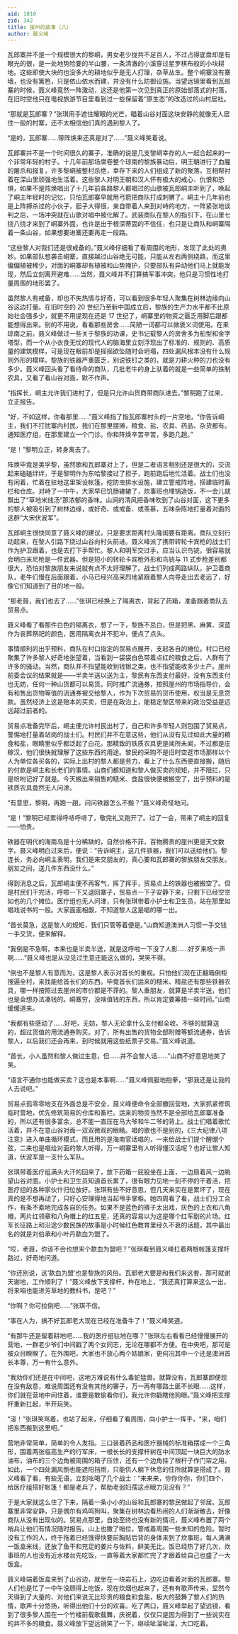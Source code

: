 ```yaml
---
aid: 1010
zid: 342
title: 崖州的故事（八）
author: 聂义峰
---
```


瓦郎寨并不是一个规模很大的黎峒，男女老少拢共不足百人，不过占得底盘却是有眼光的很，是一处地势险要的半山腰，一条清澈的小溪穿过星罗棋布般的小块耕地。这些即使大块的也没多大的耕地似乎是无人打理，杂草丛生。整个峒寨没有寨墙，也没有篱笆，只是依山依水而建，并没有什么防御设施。当望远镜里看到瓦郎寨的时候，聂义峰竟然一阵激动，这还是他第一次见到真正的原始部落式的村落，在旧时空他只在电视旅游节目里看到过一些保留着“原生态”的改造过的山村居社。

“那就是瓦郎寨？”张琪用手遮住耀眼的光芒，瞄着山谷对面这块安静的就像无人居住一般的村寨，还不太相信他们真的遇到黎人了。

“是的，瓦郎寨……带阵焕来还真是对了……”聂义峰笑着说。

瓦郎寨并不是一个时间很久的寨子，准确的说是几支黎峒幸存的人一起合起来的一个非常年轻的村子。十几年前那场席卷整个琼南的黎族暴动后，明王朝进行了血腥的屠杀和报复，许多黎峒被整村杀绝，幸存下来的人们组成了新的聚落，互相帮衬着在深山里顽强地生活着。这些黎人对明王朝和汉人怀有极大的戒心、仇恨和恐惧，如果不是阵焕唱出了十几年前各路黎人都唱过的山歌被瓦郎峒主听到了，唤起了峒主年轻时的记忆，只怕瓦郎寨早就用弓箭把商队打成刺猬了。峒主十几年前也是上阵搏杀过的小伙子，胆子大得很，亲自带着人来到对峙的地方，一阵紧张地谈判之后，一场冲突就在山歌对唱中被化解了。武装商队在黎人的指引下，在山里七绕八绕才来到了峒寨外面，也许是出于根深蒂固的不信任，也只是让商队和峒寨隔着一条山谷，如果想要进寨还要再走一段路。

“这些黎人对我们还是很戒备的。”聂义峰仔细看了看周围的地形，发现了此处的奥妙。如果部队想袭击峒寨，直接越过山谷绝无可能，只能从左右两侧绕路，而这里偏偏植被稀少，对面的峒寨却有植被和山势掩护，只要部队有异动他们马上就能发现，然后立刻离开避难……当然，聂义峰并不打算搞军事冲突，他只是习惯性地打量周围的地形罢了。

虽然黎人有戒备，却也不失热情与好奇，可以看到很多年轻人聚集在树林边缘向山谷这边打量。在旧时空的 20 世纪乃至新中国成立后，黎族的生产力水平都不比原始社会强多少，就更不用提现在还是 17 世纪了，峒寨里的物资之匮乏用脚后跟都能想得出来。别的不用说，看看那些房舍……简陋一词都可以做褒义词使用。在来琼南之前，聂义峰做过一些关于黎族的功课，史书记载黎人的房舍多为船型和金字塔型，而一个从小衣食无忧的现代人的脑海里立刻浮现出了标准的、规则的、高质量的建筑模样，可是现在眼前却是摇摇欲坠随时会坍塌，四处漏风根本没有什么规则外形的模样。黎族的铁器严重匮乏，别说铁钉之类的，就是刀耕火种的刀也没有多少。聂义峰回头看了看待命的商队，几批老牛的身上驮着的就是一些简单的铁制农具，又看了看山谷对面，默不作声。

“指挥长，峒主允许我们进村了，但是只允许山货商带商队进去。”黎明跑了过来，立正报告。

“好，不如这样，你看那里……”聂义峰指了指瓦郎寨村头的一片空地，“你告诉峒主，我们不打扰寨内村民，我们在那里摆摊，粮食、盐、农具、药品、杂货都有。通知医疗组，在那里建立一个门诊。你和阵焕辛苦辛苦，多跑几趟。”

“是！”黎明立正，转身离去了。

阵焕毕竟是美孚黎，虽然歌和瓦郎寨对上了，但是二者语言相别还是很大的，交流起来磕磕绊绊，于是黎明作为东哈黎接过了担子，跑前跑后地忙活着。战士们也没有闲着，忙着在驻地这里架设帐篷，挖防虫排水设施，建立警戒阵地，搭建临时畜栏和仓库。对峙了一中午，大家早已饥肠辘辘了，炊事班也埋锅造饭，不一会儿就飘出了“草地米线汤”那浓郁的香味。山涧的清风把香味吹到了山谷对面，这下更多的黎人被吸引到了树林边缘，或好奇、或戒备、或羡慕，五味杂陈地打量着对面的这群“大宋伏波军”。

瓦郎峒主很快同意了聂义峰的建议，只是要求距离村头隆闺要有距离。商队立刻行动起来，在黎人引路下绕过山谷向村头前进。聂义峰派了携带转轮卡宾枪的战士们作为护卫跟着，也是去打下手帮忙。黎人和明军交过手，应当认识鸟铳，很容易就会明白米尼枪是一件武器。但是短小的转轮卡宾枪外形和鸟铳与 11 式步枪差别都很大，恐怕对黎族朋友来说就有点不太好理解了。战士们列成两路纵队，护卫着商队，老牛们慢在后面跟着，小马已经兴高采烈地紧跟着黎人向导走出去老远了，好像它们知道到了目的地一般。

“那老聂，我们也去了……”张琪已经换上了隔离衣，背起了药箱，准备跟着商队去贸易点。

聂义峰看了看那件白色的隔离衣，想了一下，黎族不忌白，但是把黑、麻黄、深蓝作为丧葬祭祀的颜色，医用隔离衣并不犯冲，便点了点头。

事情顺利的出乎预料，商队在村口指定的贸易点展开，支起各自的摊位。村口已经聚集了许多黎人好奇地张望着，当看到一袋袋白色带着点红的粮食之后，人群有了许多的骚动。当然，商队并不指望能收到钱银之类，也不指望能收多少土产。崖州前委会议的结果就是——半卖半送以送为主，黎民有东西支付最好，没有东西支付也无妨，任何一种山货都可以易货。同时推广流通券，按照崖州的市场指导价，会有和售出货物等值的流通券被交给黎人，作为下次贸易的货币使用，权当是无息贷款。虽然经济上这是赔本的买卖，但是在政治上，能稳定黎区带来的政治受益是远远超过前者的。

贸易点准备完毕后，峒主便允许村民出村了，自己和许多年轻人则包围了贸易点，警惕地打量着站岗的战士们。村民们并不在意这些，他们从没有见过如此大量的粮食和盐，眼睛里似乎都泛起了白花。那精致的铁质农具更是闻所未闻，不过都是庄稼汉，他们很快就理解了这些东西的用途。黎民的采购不是旧时空逛市场那样以个人为单位各买各的，实际上出村的黎人都是劳力，看上了什么东西便直接搬，随后的付款是峒主和长老们的事情。山商们都知道和黎人做买卖的规矩，并不阻拦，只是吩咐记好了就是。今天搬出来销售的糙米、食盐很快便被搬空了，出乎预料的是铁质农具竟然无人问津。

“有意思，黎明，再跑一趟，问问铁器怎么不搬？”聂义峰奇怪地问。

“是！”黎明已经累得呼哧呼哧了，敬完礼又跑开了。过了一会，带来了峒主的回复——怕贵。

铁器在明代的海南岛是十分稀缺的，自然价格不菲，百物腾贵的崖州更是天文数字。聂义峰明白过来后，便说：“告诉峒主，这几件铁器，我们可以送给他们。黎连长，务必向峒主表明，我们是来交朋友的，真心要和瓦郎寨的黎族朋友交朋友。朋友之间，送几件东西没什么。”

得到消息之后，瓦郎峒主便不再客气，挥了挥手，贸易点上的铁器也被搬空了。但是村民们干完活，呼啦一下又退回寨子，贸易点一下子安静下来，只剩下已经空空如也的几个摊位。医疗组也无人问津，只有张琪带着小护士和卫生员，站在那里如唱戏说书的一般。大家面面相觑，不知道黎人这是唱的哪一出。

“首长莫急，这是黎人的规矩，我们只管等着便是。”山商知道澳洲人习惯一手交钱一手交货，便来解释。

“我倒是不急啊，本来也是半卖半送，就是这呼啦一下没了人影……好歹来吱一声啊……”聂义峰也是从没见过生意还能这么做的，哭笑不得。

“倒也不是黎人有意而为，这是黎人表示对首长的重视。只怕他们现在正翻箱倒柜搜遍全村，来找能给首长们的东西。毕竟首长们运来的糙米、精盐还有那些铁器农具，哪一样按照过去崖州的市价都是不菲的。黎人重朋友，就算是半卖半送，他们也是会想办法凑钱的。峒寨穷，没啥值钱的东西，所以肯定要筹措一些时间。”山商缓缓道来。

“我都有些感动了……好吧，无妨，黎人无论拿什么支付都全收。不够的就算送的，超过货值的用流通券购买。对了，所有出售的货物全部附赠等额流通券，告诉黎人，以后我们还会再来，到时候就用这些纸票子交易。”聂义峰说道。

“首长，小人虽然和黎人做过生意，但……并不会黎人话……”山商不好意思地笑了笑。

“语言不通你也能做买卖？这也是本事啊……”聂义峰佩服地抱拳，“那我还是让我的人去说吧。”

贸易点孤零零地支在外面总是不安全，聂义峰便命令全部撤回营地，大家抓紧修筑临时营地，优先修筑简易的仓库和畜栏。运来的物资当然不是全部给瓦郎寨准备的，所以还有很多富余，总不能一直压在马大爷和牛二爷的背上。战士们唱着歌忙活着，并不在意山谷对面一双双微观的眼睛。唱的歌也不是别的，《三大纪律八项注意》进入单曲循环模式，而且用的是海南官话唱的，一来给战士们提个醒绷个弦，二来也是唱给对面的黎人听得，万一峒寨里有人听得懂汉话呢？也好让黎人知道，伏波军是一支什么军队。

张琪带着医疗组满头大汗的回来了，放下药箱一屁股坐在上面，一边扇着风一边眺望山谷对面。小护士和卫生员知道首长累了，很有眼力见地一刻不停的干着活，把医疗组的各种家伙什归位放好。张琪有些不好意思，但几天来实在是累坏了，现在真的是不想再动了，只好心安理得地当起甩手掌柜。她四周看了看，战士们分工合作，有条不紊地完成各自的任务。如果不是蓝色的裤子太出戏，灰色的上衣和八角帽，两片红领章和八角帽上的红五星，还真的容易以为这是哪个红军剧的片场。红军长征路上和沿途少数民族的故事是小时候红色教育里经久不衰的话题，其中最出名的就是刘伯承和小叶丹歃血为盟了。

“哎，老聂，你该不会也想来个歃血为盟吧？”张琪看到聂义峰扛着两根帐篷支撑杆路过，好奇地问道。

“你还别说，这‘歃血为盟’也是黎族的风俗。瓦郎老大要是和我们来这套，那可就谢天谢地，工作顺利了！”聂义峰放下支撑杆，杵在地上，“我还真打算来这么一出，将来咱也能进芳草地的教科书，是吧？”

“你啊？你可拉倒吧……”张琪不信。

“事在人为，搞不好瓦郎老大现在已经在准备牛了！”聂义峰笑道。

“有那牛还是留着耕地吧……我的医疗组驻地在哪？”张琪左右看看已经慢慢展开的营地，一群老少爷们中间戳了两个女同志，无论在哪都不方便。在中央吧，那可是被众目睽睽了。在外围吧，大家也不放心两个姑娘家，更何况其中一个还是澳洲首长本尊，万一有什么意外。

“我劝你们还是在中间吧，这地方难说有什么毒蛇猛兽。就算没有，瓦郎寨即便现在没有敌意，难说周围还有没有其他的寨子，万一再有哪路土匪不长眼……这样，你们就在营地中间住着，谁要是敢偷看你们，我允许你戳瞎他狗眼。”聂义峰把支撑杆重新扛起，半开玩笑。

“滚！”张琪笑骂着，也站了起来，仔细看了看周围，向小护士一挥手，“来，咱们把东西搬到这里吧。”

营地非常简单，简单的令人发指。三口装着药品和医疗器械的标准箱摆成一个三角形，围着两张临高生产的行军床，一根长长的支撑杆树在中间顶起一块巨大的防水油布，油布的三个边角被周围的箱子压住，还有一个边角挂了根杆子作门帘之用。如此，一个四处漏风倒也能遮阳挡雨，只能供人躺下休息的住所就算是搭成了。聂义峰看了看，有些无语，立刻吆喝了几个战士：“来来来，你你你你，你们四个，给医疗组搭好帐篷！都是老兵了，帮助老弱妇孺这点眼力见没有？”

于是大家就这么住了下来，隔着一条小小的山谷和瓦郎寨的黎民做起了邻居。瓦郎寨里非常安静，只是偶尔有鸡鸣狗叫，聚集在树林边看热闹的人们渐渐散去，好像商队从没有出现似的。贸易点那里，自始至终也没有新的情况，聂义峰布置了两个哨兵让他们有情况随时报告。山上也撒了哨位，警戒着周围一些未知的危险。暂时没有工作的人，终于拖着已经饿得快要前胸贴后背的身体来到了炊事班，每人满满一饭盒米线，还放了鱼干和充足的姜片与佐料，鲜美无比。饭已经热了好几次，炊事班的人也没有近水楼台先吃饭，一直等着大家都忙完了才跟着给自己也盛了一大饭盒。

聂义峰端着饭盒来到了山谷边，就坐在一块岩石上，边吃边看着对面的瓦郎寨。黎人们也是忙了一中午没顾得上吃饭，现在炊烟也起来了，还有有歌声传来，显然今天得到了大量的、对他们来说无比珍贵的粮食和食盐，极大的鼓舞了黎人们的热情，歌声十分悠扬，听得出他们十分的欢喜。吃了两口，聂义峰举起了望远镜，看到了很多黎人围在一个竹楼前载歌载舞，庆祝着，仅仅只是因为得到了一些说实在的并不多的粮食。聂义峰放下望远镜笑了一下，继续呲溜呲溜，大口吃着。
